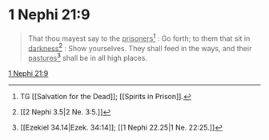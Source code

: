# 1 Nephi 21:9

> That thou mayest say to the <u>prisoners</u>[^a] : Go forth; to them that sit in <u>darkness</u>[^b] : Show yourselves. They shall feed in the ways, and their <u>pastures</u>[^c] shall be in all high places.

[1 Nephi 21:9](https://www.churchofjesuschrist.org/study/scriptures/bofm/1-ne/21?lang=eng&id=p9#p9)


[^a]: TG [[Salvation for the Dead]]; [[Spirits in Prison]].
[^b]: [[2 Nephi 3.5|2 Ne. 3:5.]]
[^c]: [[Ezekiel 34.14|Ezek. 34:14]]; [[1 Nephi 22.25|1 Ne. 22:25.]]
